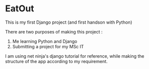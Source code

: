 # EatOut
This is my first Django project (and first handson with Python)

There are two purposes of making this project :
1) Me learning Python and Django
2) Submitting a project for my MSc IT

I am using net ninja's django tutorial for reference, while making the structure of the app according to my requirement.

